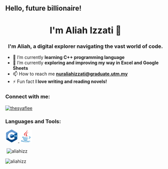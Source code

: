 ## Hello, future billionaire!

<h1 align="center"> I'm Aliah Izzati 🌱 </h1>
<h3 align="center">I'm Aliah, a digital explorer navigating the vast world of code.</h3>


- 🔭 I’m currently **learning C++ programming language**
- 🤔 I’m currently **exploring and improving my way in Excel and Google Sheets**
- 📫 How to reach me **nuraliahizzati@graduate.utm.my**
- ⚡ Fun fact **I love writing and reading novels!**

<h3 align="left">Connect with me:</h3>
<p align="left">
<a href="https://instagram.com/thesyaflee" target="blank"><img align="center" src="https://raw.githubusercontent.com/rahuldkjain/github-profile-readme-generator/master/src/images/icons/Social/instagram.svg" alt="thesyaflee" height="30" width="40" /></a>
</p>

<h3 align="left">Languages and Tools:</h3>
<p align="left"> <a href="https://www.w3schools.com/cpp/" target="_blank" rel="noreferrer"> <img src="https://raw.githubusercontent.com/devicons/devicon/master/icons/cplusplus/cplusplus-original.svg" alt="cplusplus" width="40" height="40"/> </a> <a href="https://www.java.com" target="_blank" rel="noreferrer"> <img src="https://raw.githubusercontent.com/devicons/devicon/master/icons/java/java-original.svg" alt="java" width="40" height="40"/> </a> </p>

<p>&nbsp;<img align="center" src="https://github-readme-stats.vercel.app/api?username=aliahizz&show_icons=true&locale=en" alt="aliahizz" /></p>

<p><img align="center" src="https://github-readme-streak-stats.herokuapp.com/?user=aliahizz&" alt="aliahizz" /></p>


<!--
**aliahizz/aliahizz** is a ✨ _special_ ✨ repository because its `README.md` (this file) appears on your GitHub profile.

Here are some ideas to get you started:

- 🔭 I’m currently working on ...
- 🌱 I’m currently learning C++
- 👯 I’m looking to collaborate on ...
- 🤔 I’m looking for help with ...
- 💬 Ask me about ...
- 📫 How to reach me: ...
- 😄 Pronouns: ...
- ⚡ Fun fact: ...

